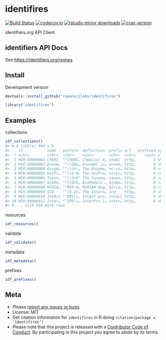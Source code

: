 identifires
=====



[![Build Status](https://travis-ci.org/ropenscilabs/identifires.svg?branch=master)](https://travis-ci.org/ropenscilabs/identifires)
[![codecov.io](https://codecov.io/github/ropenscilabs/identifires/coverage.svg?branch=master)](https://codecov.io/github/ropenscilabs/identifires?branch=master)
[![rstudio mirror downloads](http://cranlogs.r-pkg.org/badges/identifires)](https://github.com/metacran/cranlogs.app)
[![cran version](http://www.r-pkg.org/badges/version/identifires)](https://cran.r-project.org/package=identifires)

identifiers.org API Client

## identifiers API Docs

See <https://identifiers.org/restws>

## Install

Development version


```r
devtools::install_github("ropenscilabs/identifires")
```


```r
library("identifires")
```

## Examples

collections


```r
idf_collections()
#> # A tibble: 644 x 8
#>    id           name   pattern  definition  prefix url   prefixed synonyms
#>  * <chr>        <chr>  <chr>    <chr>       <chr>  <chr>    <int> <list>  
#>  1 MIR:00000002 ChEBI  "^CHEBI… Chemical E… chebi  http…        1 <NULL>  
#>  2 MIR:00000003 Ensem… "^((ENS… Ensembl is… ensem… http…        0 <NULL>  
#>  3 MIR:00000004 Enzym… "^\\d+\… The Enzyme… ec-co… http…        0 <chr [3…
#>  4 MIR:00000005 UniPr… "^([A-N… The UniPro… unipr… http…        0 <chr [6…
#>  5 MIR:00000006 Taxon… "^\\d+$" The taxono… taxon… http…        0 <chr [3…
#>  6 MIR:00000007 BioMo… "^((BIO… BioModels … biomo… http…        0 <chr [1…
#>  7 MIR:00000008 MIRIA… "^MIR:0… MIRIAM Reg… miria… http…        0 <chr [2…
#>  8 MIR:00000009 ICD    "^[A-Z]… The Intern… icd    http…        0 <NULL>  
#>  9 MIR:00000010 IntAct "^EBI\\… IntAct pro… intact http…        0 <NULL>  
#> 10 MIR:00000011 Inter… "^IPR\\… InterPro i… inter… http…        0 <NULL>  
#> # ... with 634 more rows
```

resources


```r
idf_resources()
```

validate


```r
idf_validate()
```

metadata


```r
idf_metadata()
```

prefixes


```r
idf_prefixes()
```

## Meta

* Please [report any issues or bugs](https://github.com/ropenscilabs/identifires/issues).
* License: MIT
* Get citation information for `identifires` in R doing `citation(package = 'identifires')`
* Please note that this project is released with a [Contributor Code of Conduct](CODE_OF_CONDUCT.md). By participating in this project you agree to abide by its terms.
